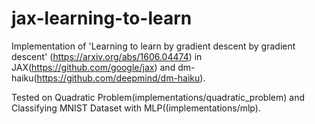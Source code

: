 # jax-learning-to-learn
Implementation of 'Learning to learn by gradient descent by gradient descent' (https://arxiv.org/abs/1606.04474) in JAX(https://github.com/google/jax) and dm-haiku(https://github.com/deepmind/dm-haiku).

Tested on Quadratic Problem(implementations/quadratic_problem) and Classifying MNIST Dataset with MLP((implementations/mlp).